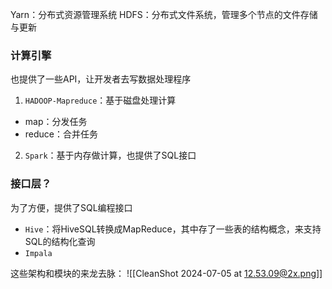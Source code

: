 
Yarn：分布式资源管理系统
HDFS：分布式文件系统，管理多个节点的文件存储与更新

### 计算引擎
也提供了一些API，让开发者去写数据处理程序
1. `HADOOP-Mapreduce`：基于磁盘处理计算
- map：分发任务
- reduce：合并任务

2. `Spark`：基于内存做计算，也提供了SQL接口

### 接口层？
为了方便，提供了SQL编程接口
- `Hive`：将HiveSQL转换成MapReduce，其中存了一些表的结构概念，来支持SQL的结构化查询
- `Impala`


这些架构和模块的来龙去脉：
![[CleanShot 2024-07-05 at 12.53.09@2x.png]]